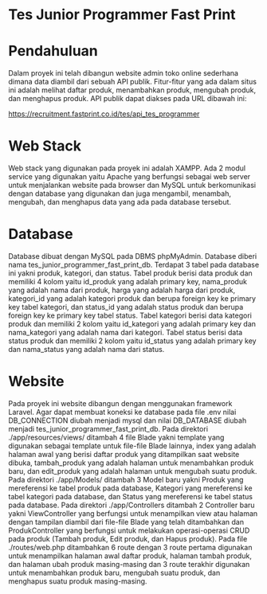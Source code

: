 # Tes Junior Programmer Fast Print

# Pendahuluan
Dalam proyek ini telah dibangun website admin toko online sederhana dimana data diambil dari sebuah API publik. Fitur-fitur yang ada dalam situs ini adalah melihat daftar produk, menambahkan produk, mengubah produk, dan menghapus produk. API publik dapat diakses pada URL dibawah ini:

https://recruitment.fastprint.co.id/tes/api_tes_programmer

# Web Stack
Web stack yang digunakan pada proyek ini adalah XAMPP. Ada 2 modul service yang digunakan yaitu Apache yang berfungsi sebagai web server untuk menjalankan website pada browser dan MySQL untuk berkomunikasi dengan database yang digunakan dan juga mengambil, menambah, mengubah, dan menghapus data yang ada pada database tersebut.

# Database
Database dibuat dengan MySQL pada DBMS phpMyAdmin. Database diberi nama tes_junior_programmer_fast_print_db. Terdapat 3 tabel pada database ini yakni produk, kategori, dan status. Tabel produk berisi data produk dan memiliki 4 kolom yaitu id_produk yang adalah primary key, nama_produk yang adalah nama dari produk, harga yang adalah harga dari produk, kategori_id yang adalah kategori produk dan berupa foreign key ke primary key tabel kategori, dan status_id yang adalah status produk dan berupa foreign key ke primary key tabel status. Tabel kategori berisi data kategori produk dan memiliki 2 kolom yaitu id_kategori yang adalah primary key dan nama_kategori yang adalah nama dari kategori. Tabel status berisi data status produk dan memiliki 2 kolom yaitu id_status yang adalah primary key dan nama_status yang adalah nama dari status. 

# Website
Pada proyek ini website dibangun dengan menggunakan framework Laravel. Agar dapat membuat koneksi ke database pada file .env nilai DB_CONNECTION diubah menjadi mysql dan nilai DB_DATABASE diubah menjadi tes_junior_programmer_fast_print_db. Pada direktori
./app/resources/views/ ditambah 4 file Blade yakni template yang digunakan sebagai template untuk file-file Blade lainnya, index yang adalah halaman awal yang berisi daftar produk yang ditampilkan saat website dibuka, tambah_produk yang adalah halaman untuk menambahkan produk baru, dan edit_produk yang adalah halaman untuk mengubah suatu produk. Pada direktori ./app/Models/ ditambah 3 Model baru yakni Produk yang mereferensi ke tabel produk pada database, Kategori yang mereferensi ke tabel kategori pada database, dan Status yang mereferensi ke tabel status pada database. Pada direktori ./app/Controllers ditambah 2 Controller baru yakni ViewController yang berfungsi untuk menampilkan view atau halaman dengan tampilan diambil dari file-file Blade yang telah ditambahkan dan ProdukController yang berfungsi untuk melakukan operasi-operasi CRUD pada produk (Tambah produk, Edit produk, dan Hapus produk). Pada file ./routes/web.php ditambahkan 6 route dengan 3 route pertama digunakan untuk menampilkan halaman awal daftar produk, halaman tambah produk, dan halaman ubah produk masing-masing dan 3 route terakhir digunakan untuk menambahkan produk baru, mengubah suatu produk, dan menghapus suatu produk masing-masing.
